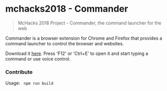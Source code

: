 # mchacks2018 - Commander
> McHacks 2018 Project - Commander, the command launcher for the web

Commander is a browser extension for Chrome and Firefox that provides a command launcher to control the browser and websites.

Download it [here](https://github.com/robingzk/mchacks2018/raw/master/commander.xpi). Press 'F12' or 'Ctrl+E' to open it and start typing a command or use voice control.

### Contribute
Usage:
` npm run build`
